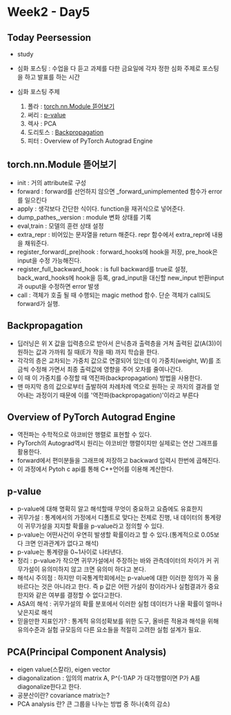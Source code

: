 # Week2 - Day5

## Today Peersession

- study 
- 심화 포스팅 : 수업을 다 듣고 과제를 다한 금요일에 각자 정한 심화 주제로 포스팅을 하고 발표를 하는 시간

- 심화 포스팅 주제
    1. 폴라 : [torch.nn.Module 뜯어보기](https://cow-coding.github.io/posts/module/)
    2. 써리 : [p-value](https://westshine-data-analysis.tistory.com/133)
    3. 렉사 : PCA
    4. 도리토스 : [Backpropagation](https://blog.naver.com/axe_knife/222633639093)
    5. 피터 : Overview of PyTorch Autograd Engine
    

## torch.nn.Module 뜯어보기
- init : 거의 attribute로 구성
- forward : forward를 선언하지 않으면 _forward_unimplemented 함수가 error를 일으킨다
- apply : 생각보다 간단한 식이다. function을 재귀식으로 넣어준다.
- dump_pathes,_version : module 변화 상태를 기록
- eval,train : 모델의 훈련 상태 설정
- extra_repr : 비어있는 문자열을 return 해준다. repr 함수에서 extra_repr에 내용을 채워준다.
- register_forward(_pre)hook : forward_hooks에 hook을 저장, pre_hook은 input을 수정 가능해진다.
- register_full_backward_hook :  is full backward를 true로 설정, back_ward_hooks에 hook을 등록, grad_input을 대신할 new_input 반환input과 ouput을 수정하면 error 발생
- call : 객체가 호출 될 때 수행되는 magic method 함수. 단순 객체가 call되도 forward가 실행. 

## Backpropagation
- 딥러닝은 위 X 값을 입력층으로 받아서 은닉층과 출력층을 거쳐 출력된 값(A(3))이 원하는 값과 가까워 질 때(E가 작을 때) 까지 학습을 한다.
- 각각의 층은 교차되는 가중치 값으로 연결되어 있는데 이 가중치(weight, W)를 조금씩 수정해 가면서 최종 출력값에 영향을 주어 오차를 줄여나간다. 
- 이 때 이 가중치를 수정할 때 역전파(backpropagation) 방법을 사용한다.
- 맨 마지막 층의 값으로부터 출발하여 차례차례 역으로 원하는 곳 까지의 결과를 얻어내는 과정이기 때문에 이를 '역전파(backpropagation)'이라고 부른다

## Overview of PyTorch Autograd Engine
- 역전파는 수학적으로 야코비안 행렬로 표현할 수 있다.
- PyTorch의 Autograd역시 원리는 야코비안 행렬이지만 실제로는 연산 그래프를 활용한다.
- forward에서 편미분들을 그래프에 저장하고 backward 입력시 한번에 곱해진다.
- 이 과정에서 Pytoh c api를 통해 C++언어를 이용해 계산한다.

## p-value
- p-value에 대해 명확히 알고 해석할때 무엇이 중요하고 요즘에도 유효한지
- 귀무가설 : 통계에서의 가정에서 디폴트로 맞다는 전제로 진행, 내 데이터의 통계량이 귀무가설을 지지할 확률을 p-value라고 정의할 수 있다.
- p-value는 어떤사건이 우연히 발생할 확률이라고 할 수 있다.(통계적으로 0.05보다 크면 인과관계가 없다고 해석)
- p-value는 통계량을 0~1사이로 나타낸다.
- 정리 : p-value가 작으면 귀무가설에서 주장하는 바와 관측데이터의 차이가 커 귀무가설이 유의미하지 않고 크면 유의미 하다고 본다.
- 해석시 주의점 : 하지만 미국통계학회에서는 p-value에 대한 이러한 정의가 꼭 올바르다는 것은 아니라고 한다. 즉 p 값은 어떤 가설이 참이라거나 실험결과가 중요한지와 같은 여부를 결정할 수 없다고한다. 
- ASA의 해석 : 귀무가설의 확률 분포에서 이러한 실험 데이터가 나올 확률이 얼마나 낮은지로 해석
- 믿을만한 지표인가? : 통계적 유의성확보를 위한 도구, 올바른 적용과 해석을 위해 유의수준과 실험 규모등의 다른 요소들을 적절히 고려한 실험 설계가 필요. 

## PCA(Principal Component Analysis)
- eigen value(스칼라), eigen vector
- diagonalization : 임의의 matrix A, P^(-1)AP 가 대각행렬이면 P가 A를 diagonalize한다고 한다.
- 공분산이란? covariance matrix는?
- PCA analysis 란? 큰 그룹을 나누는 방법 중 하나(축의 감소)